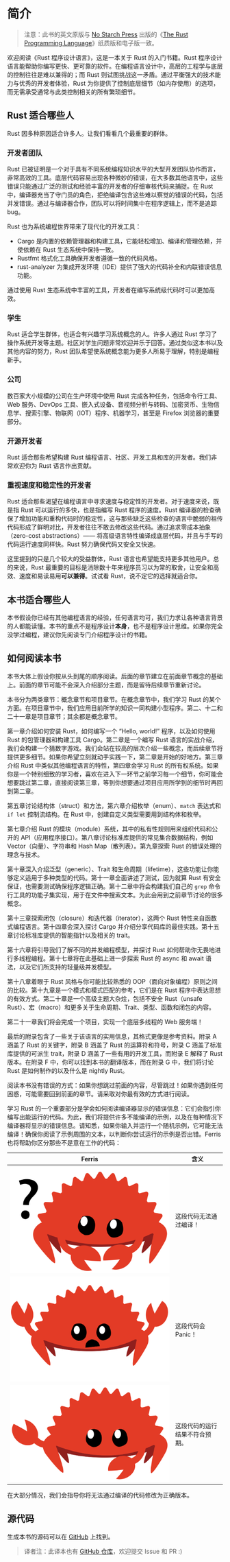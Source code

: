 # 简介

<!-- https://github.com/rust-lang/book/blob/main/src/ch00-00-introduction.md -->
<!-- commit 56ec353290429e6547109e88afea4de027b0f1a9 -->

> 注意：此书的英文原版与 [No Starch Press][nsp] 出版的《[The Rust Programming Language][nsprust]》纸质版和电子版一致。

[nsprust]: https://nostarch.com/rust-programming-language-2nd-edition
[nsp]: https://nostarch.com/

欢迎阅读《Rust 程序设计语言》，这是一本关于 Rust 的入门书籍。Rust 程序设计语言能帮助你编写更快、更可靠的软件。在编程语言设计中，高层的工程学与底层的控制往往是难以兼得的；而 Rust 则试图挑战这一矛盾。通过平衡强大的技术能力与优秀的开发者体验，Rust 为你提供了控制底层细节（如内存使用）的选项，而无需承受通常与此类控制相关的所有繁琐细节。

## Rust 适合哪些人

Rust 因多种原因适合许多人。让我们看看几个最重要的群体。

### 开发者团队

Rust 已被证明是一个对于具有不同系统编程知识水平的大型开发团队协作而言，非常高效的工具。底层代码容易出现各种微妙的错误，在大多数其他语言中，这些错误只能通过广泛的测试和经验丰富的开发者的仔细审核代码来捕捉。在 Rust 中，编译器充当了守门员的角色，拒绝编译包含这些难以察觉的错误的代码，包括并发错误。通过与编译器合作，团队可以将时间集中在程序逻辑上，而不是追踪 bug。

Rust 也为系统编程世界带来了现代化的开发工具：

* Cargo 是内置的依赖管理器和构建工具，它能轻松增加、编译和管理依赖，并使依赖在 Rust 生态系统中保持一致。
* Rustfmt 格式化工具确保开发者遵循一致的代码风格。
* rust-analyzer 为集成开发环境（IDE）提供了强大的代码补全和内联错误信息功能。

通过使用 Rust 生态系统中丰富的工具，开发者在编写系统级代码时可以更加高效。

### 学生

Rust 适合学生群体，也适合有兴趣学习系统概念的人。许多人通过 Rust 学习了操作系统开发等主题。社区对学生问题非常欢迎并乐于回答。通过类似这本书以及其他内容的努力，Rust 团队希望使系统概念能为更多人所易于理解，特别是编程新手。

### 公司

数百家大小规模的公司在生产环境中使用 Rust 完成各种任务，包括命令行工具、Web 服务、DevOps 工具、嵌入式设备、音视频分析与转码、加密货币、生物信息学、搜索引擎、物联网（IOT）程序、机器学习，甚至是 Firefox 浏览器的重要部分。

### 开源开发者

Rust 适合那些希望构建 Rust 编程语言、社区、开发工具和库的开发者。我们非常欢迎你为 Rust 语言作出贡献。

### 重视速度和稳定性的开发者

Rust 适合那些渴望在编程语言中寻求速度与稳定性的开发者。对于速度来说，既是指 Rust 可以运行的多快，也是指编写 Rust 程序的速度。Rust 编译器的检查确保了增加功能和重构代码时的稳定性，这与那些缺乏这些检查的语言中脆弱的祖传代码形成了鲜明对比，开发者往往不敢去修改这些代码。通过追求零成本抽象（zero-cost abstractions）—— 将高级语言特性编译成底层代码，并且与手写的代码运行速度同样快。Rust 努力确保代码又安全又快速。

这里提到的只是几个较大的受益群体，Rust 语言也希望能支持更多其他用户。总的来说，Rust 最重要的目标是消除数十年来程序员习以为常的取舍，让安全和高效、速度和易读易用**可以兼得**。试试看 Rust，说不定它的选择就适合你。

## 本书适合哪些人

本书假设你已经有其他编程语言的经验，任何语言均可，我们力求让各种语言背景的人都能读懂。本书的重点不是程序设计**本身**，也不是程序设计思维。如果你完全没学过编程，建议你先阅读专门介绍程序设计的书籍。

## 如何阅读本书

本书大体上假设你按从头到尾的顺序阅读。后面的章节建立在前面章节概念的基础上。前面的章节可能不会深入介绍部分主题，而是留待后续章节重新讨论。

本书分为两类章节：概念章节和项目章节。在概念章节中，我们学习 Rust 的某个方面。在项目章节中，我们应用目前所学的知识一同构建小型程序。第二、十二和二十一章是项目章节；其余都是概念章节。

第一章介绍如何安装 Rust，如何编写一个 “Hello, world!” 程序，以及如何使用 Rust 的包管理器和构建工具 Cargo。第二章是一个编写 Rust 语言的实战介绍，我们会构建一个猜数字游戏。我们会站在较高的层次介绍一些概念，而后续章节将提供更多细节。如果你希望立刻就动手实践一下，第二章是开始的好地方。第三章介绍 Rust 中类似其他编程语言的特性，第四章会学习 Rust 的所有权系统。如果你是一个特别细致的学习者，喜欢在进入下一环节之前学习每一个细节，你可能会想要跳过第二章，直接阅读第三章，等到你想要通过项目应用所学到的细节时再回到第二章。

第五章讨论结构体（struct）和方法，第六章介绍枚举（enum）、`match` 表达式和 `if let` 控制流结构。在 Rust 中，创建自定义类型需要用到结构体和枚举。

第七章介绍 Rust 的模块（module）系统，其中的私有性规则用来组织代码和公开的 API（应用程序接口）。第八章讨论标准库提供的常见集合数据结构，例如 Vector（向量）、字符串和 Hash Map（散列表）。第九章探索 Rust 的错误处理的理念与技术。

第十章深入介绍泛型（generic）、Trait 和生命周期（lifetime），这些功能让你能够定义适用于多种类型的代码。第十一章全面讲述了测试，因为就算 Rust 有安全保证，也需要测试确保程序逻辑正确。第十二章中将会构建我们自己的 `grep` 命令行工具的功能子集实现，用于在文件中搜索文本。为此会用到之前章节讨论的很多概念。

第十三章探索闭包（closure）和迭代器（iterator），这两个 Rust 特性来自函数式编程语言。第十四章会深入探讨 Cargo 并介绍分享代码库的最佳实践。第十五章讨论标准库提供的智能指针以及相关的 trait。

第十六章将引导我们了解不同的并发编程模型，并探讨 Rust 如何帮助你无畏地进行多线程编程。第十七章将在此基础上进一步探索 Rust 的 async 和 await 语法，以及它们所支持的轻量级并发模型。

第十八章着眼于 Rust 风格与你可能比较熟悉的 OOP（面向对象编程）原则之间的比较。第十九章是一个模式和模式匹配的参考，它们是在 Rust 程序中表达思想的有效方式。第二十章是一个高级主题大杂烩，包括不安全 Rust（unsafe Rust）、宏（macro）和更多关于生命周期、Trait、类型、函数和闭包的内容。

第二十一章我们将会完成一个项目，实现一个底层多线程的 Web 服务端！

最后的附录包含了一些关于该语言的实用信息，其格式更像是参考资料。附录 A 涵盖了 Rust 的关键字，附录 B 涵盖了 Rust 的运算符和符号，附录 C 涵盖了标准库提供的可派生 trait，附录 D 涵盖了一些有用的开发工具，而附录 E 解释了 Rust 版本。在附录 F 中，你可以找到本书的翻译版本，而在附录 G 中，我们将讨论 Rust 是如何制作的以及什么是 nightly Rust。

阅读本书没有错误的方式：如果你想跳过前面的内容，尽管跳过！如果你遇到任何困惑，可能需要回到前面的章节。请采取对你最有效的方式进行阅读。

<span id="ferris"></span>

学习 Rust 的一个重要部分是学会如何阅读编译器显示的错误信息：它们会指引你编写出能运行的代码。为此，我们将提供许多不能编译的示例，以及在每种情况下编译器将显示的错误信息。请知悉，如果你输入并运行一个随机示例，它可能无法编译！确保你阅读了示例周围的文本，以判断你尝试运行的示例是否出错。Ferris 也将帮助你区分那些不是意在工作的代码：

| Ferris                                                                                                  | 含义                           |
|---------------------------------------------------------------------------------------------------------|--------------------------------|
| <img src="img/ferris/does_not_compile.svg" class="ferris-explain" alt="Ferris 头上有问号"/>             | 这段代码无法通过编译！         |
| <img src="img/ferris/panics.svg" class="ferris-explain" alt="Ferris 举起两只钳子"/>                     | 这段代码会 Panic！             |
| <img src="img/ferris/not_desired_behavior.svg" class="ferris-explain" alt="Ferris 举起一只钳子并耸肩"/> | 这段代码的运行结果不符合预期。 |

在大部分情况，我们会指导你将无法通过编译的代码修改为正确版本。

## 源代码

生成本书的源码可以在 [GitHub][book] 上找到。

[book]: https://github.com/rust-lang/book/tree/main/src

> 译者注：此译本也有 [GitHub 仓库][trpl-zh-cn]，欢迎提交 Issue 和 PR :)

[trpl-zh-cn]: https://github.com/KaiserY/trpl-zh-cn
